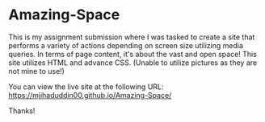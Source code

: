 # Amazing-Space
This is my assignment submission where I was tasked to create a site that performs a variety of actions depending on screen size utilizing media queries. In terms of page content, it's about the vast and open space! This site utilizes HTML and advance CSS. (Unable to utilize pictures as they are not mine to use!)

You can view the live site at the following URL: https://mjihaduddin00.github.io/Amazing-Space/

Thanks!
